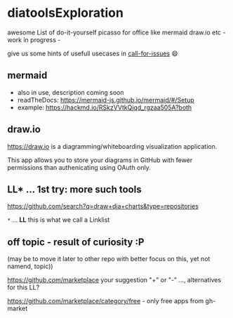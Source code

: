 # diatoolsExploration
awesome List of do-it-yourself picasso for office like mermaid draw.io etc - work in progress -

give us some hints of usefull usecases in [call-for-issues](https://github.com/pflegende/diatoolsExploration/issues/1)
:smile:


## mermaid

- also in use, description coming soon
- readTheDocs: https://mermaid-js.github.io/mermaid/#/Setup
- example: https://hackmd.io/RSkzVVtkQjqd_rgzaa505A?both

## draw.io

https://draw.io is a diagramming/whiteboarding visualization application.

This app allows you to store your diagrams in GitHub with fewer permissions than authenicating using OAuth only.

## LL* ... 1st try: more such tools

https://github.com/search?q=draw+dia+charts&type=repositories

`*` ... **LL** this is what we call a Linklist

## off topic - result of curiosity  :P

(may be to move it later to other repo with better focus on this, yet not namend, topic))

https://github.com/marketplace  your suggestion "+" or "-" ..., alternatives for this LL?

https://github.com/marketplace/category/free  - only free apps from gh-market
